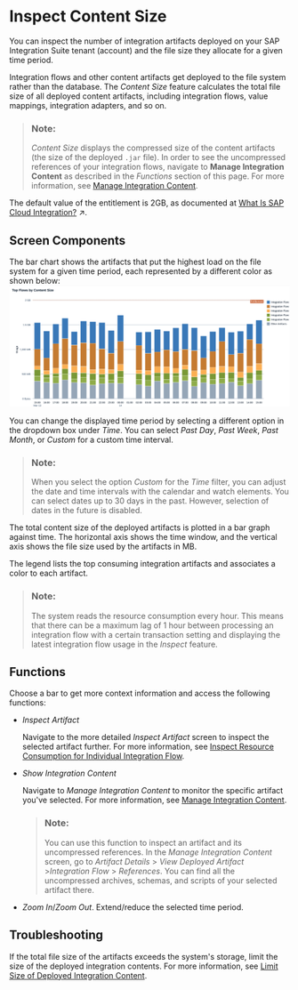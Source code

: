 <!-- loiof72b7ffed5f344af8c1064b074199403 -->

# Inspect Content Size

You can inspect the number of integration artifacts deployed on your SAP Integration Suite tenant \(account\) and the file size they allocate for a given time period.

Integration flows and other content artifacts get deployed to the file system rather than the database. The *Content Size* feature calculates the total file size of all deployed content artifacts, including integration flows, value mappings, integration adapters, and so on.

> ### Note:  
> *Content Size* displays the compressed size of the content artifacts \(the size of the deployed `.jar` file\). In order to see the uncompressed references of your integration flows, navigate to **Manage Integration Content** as described in the *Functions* section of this page. For more information, see [Manage Integration Content](manage-integration-content-09a7223.md).

The default value of the entitlement is 2GB, as documented at [What Is SAP Cloud Integration?](https://help.sap.com/viewer/368c481cd6954bdfa5d0435479fd4eaf/Cloud/en-US/e12c09cc8e9b4574b092d8964b049ce6.html "Support end-to-end process integration through the exchange of messages.") :arrow_upper_right:.



<a name="loiof72b7ffed5f344af8c1064b074199403__section_kv2_5tf_ccc"/>

## Screen Components

The bar chart shows the artifacts that put the highest load on the file system for a given time period, each represented by a different color as shown below:![](images/Inspect_Content_Size_f9e2357.png)

You can change the displayed time period by selecting a different option in the dropdown box under *Time*. You can select *Past Day*, *Past Week*, *Past Month*, or *Custom* for a custom time interval.

> ### Note:  
> When you select the option *Custom* for the *Time* filter, you can adjust the date and time intervals with the calendar and watch elements. You can select dates up to 30 days in the past. However, selection of dates in the future is disabled.

The total content size of the deployed artifacts is plotted in a bar graph against time. The horizontal axis shows the time window, and the vertical axis shows the file size used by the artifacts in MB.

The legend lists the top consuming integration artifacts and associates a color to each artifact.

> ### Note:  
> The system reads the resource consumption every hour. This means that there can be a maximum lag of 1 hour between processing an integration flow with a certain transaction setting and displaying the latest integration flow usage in the *Inspect* feature.



<a name="loiof72b7ffed5f344af8c1064b074199403__section_w3b_1vf_ccc"/>

## Functions

Choose a bar to get more context information and access the following functions:

-   *Inspect Artifact*

    Navigate to the more detailed *Inspect Artifact* screen to inspect the selected artifact further. For more information, see [Inspect Resource Consumption for Individual Integration Flow](inspect-resource-consumption-for-individual-integration-flow-3380bd6.md).

-   *Show Integration Content*

    Navigate to *Manage Integration Content* to monitor the specific artifact you've selected. For more information, see [Manage Integration Content](manage-integration-content-09a7223.md).

    > ### Note:  
    > You can use this function to inspect an artifact and its uncompressed references. In the *Manage Integration Content* screen, go to *Artifact Details* \> *View Deployed Artifact* \>*Integration Flow* \> *References*. You can find all the uncompressed archives, schemas, and scripts of your selected artifact there.

-   *Zoom In*/*Zoom Out*. Extend/reduce the selected time period.




<a name="loiof72b7ffed5f344af8c1064b074199403__section_idz_s5t_22c"/>

## Troubleshooting

If the total file size of the artifacts exceeds the system's storage, limit the size of the deployed integration contents. For more information, see [Limit Size of Deployed Integration Content](limit-size-of-deployed-integration-content-417f82b.md).

